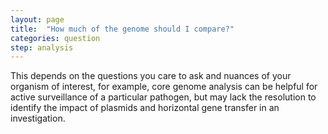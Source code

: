 ```yaml
---
layout: page
title:  "How much of the genome should I compare?"
categories: question
step: analysis
---
```


This depends on the questions you care to ask and nuances of your organism of 
interest, for example, core genome analysis can be helpful for active 
surveillance of a particular pathogen, but may lack the resolution to 
identify the impact of plasmids and horizontal gene transfer in an 
investigation.
